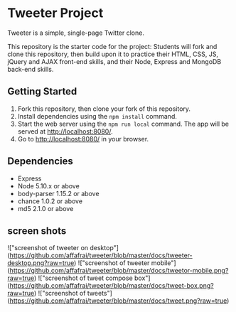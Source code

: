 
# Tweeter Project

Tweeter is a simple, single-page Twitter clone.

This repository is the starter code for the project: Students will fork and clone this repository, then build upon it to practice their HTML, CSS, JS, jQuery and AJAX front-end skills, and their Node, Express and MongoDB back-end skills.

## Getting Started

1. Fork this repository, then clone your fork of this repository.
2. Install dependencies using the `npm install` command.
3. Start the web server using the `npm run local` command. The app will be served at <http://localhost:8080/>.
4. Go to <http://localhost:8080/> in your browser.

## Dependencies

- Express
- Node 5.10.x or above
- body-parser 1.15.2 or above
- chance 1.0.2 or above
- md5 2.1.0 or above

## screen shots
!["screenshot of tweeter on desktop"] (https://github.com/affafrai/tweeter/blob/master/docs/tweeter-desktop.png?raw=true)
!["screenshot of tweeter mobile"] (https://github.com/affafrai/tweeter/blob/master/docs/tweetor-mobile.png?raw=true)
!["screenshot of tweet compose box"] (https://github.com/affafrai/tweeter/blob/master/docs/tweet-box.png?raw=true)
!["screenshot of tweets"] (https://github.com/affafrai/tweeter/blob/master/docs/tweet.png?raw=true)

